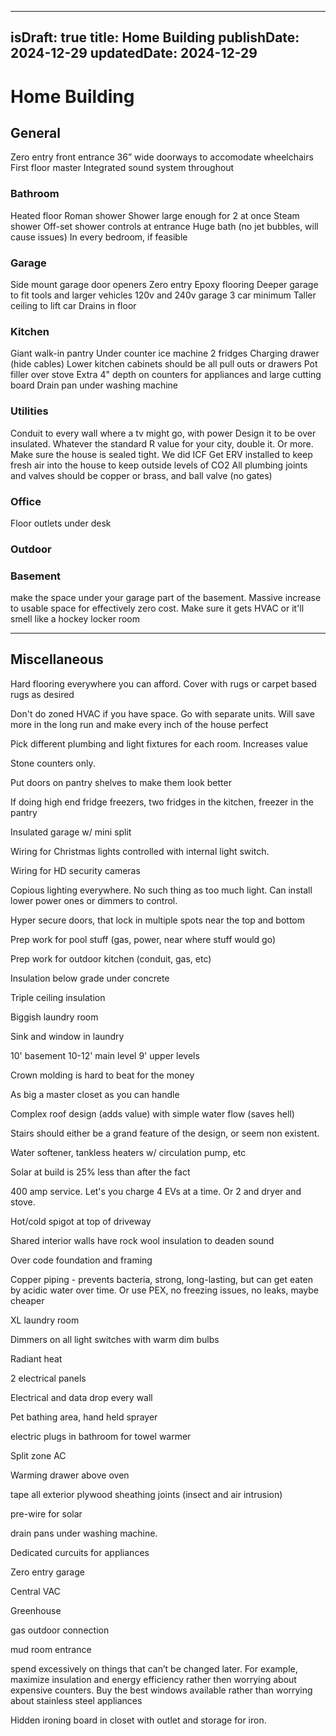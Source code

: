 
---
isDraft: true
title: Home Building
publishDate: 2024-12-29
updatedDate: 2024-12-29
---
# Home Building

## General
Zero entry front entrance
36” wide doorways to accomodate wheelchairs
First floor master
Integrated sound system throughout

### Bathroom
Heated floor
Roman shower
Shower large enough for 2 at once
Steam shower
Off-set shower controls at entrance
Huge bath (no jet bubbles, will cause issues)
In every bedroom, if feasible

### Garage
Side mount garage door openers
Zero entry
Epoxy flooring
Deeper garage to fit tools and larger vehicles
120v and 240v garage
3 car minimum
Taller ceiling to lift car
Drains in floor

### Kitchen
Giant walk-in pantry
Under counter ice machine
2 fridges
Charging drawer (hide cables)
Lower kitchen cabinets should be all pull outs or drawers
Pot filler over stove
Extra 4" depth on counters for appliances and large cutting board
Drain pan under washing machine

### Utilities
Conduit to every wall where a tv might go, with power
Design it to be over insulated. Whatever the standard R value for your city, double it. Or more. Make sure the house is sealed tight. We did ICF
Get ERV installed to keep fresh air into the house to keep outside levels of CO2
All plumbing joints and valves should be copper or brass, and ball valve (no gates)

### Office
Floor outlets under desk

### Outdoor

### Basement
make the space under your garage part of the basement. Massive increase to usable space for effectively zero cost. Make sure it gets HVAC or it'll smell like a hockey locker room 

---

## Miscellaneous

Hard flooring everywhere you can afford. Cover with rugs or carpet based rugs as desired

Don't do zoned HVAC if you have space. Go with separate units. Will save more in the long run and make every inch of the house perfect 

Pick different plumbing and light fixtures for each room. Increases value 

Stone counters only.

Put doors on pantry shelves to make them look better

If doing high end fridge freezers, two fridges in the kitchen, freezer in the pantry

Insulated garage w/ mini split

Wiring for Christmas lights controlled with internal light switch.

Wiring for HD security cameras 

Copious lighting everywhere. No such thing as too much light. Can install lower power ones or dimmers to control.

Hyper secure doors, that lock in multiple spots near the top and bottom

Prep work for pool stuff (gas, power, near where stuff would go)

Prep work for outdoor kitchen (conduit, gas, etc)

Insulation below grade under concrete 

Triple ceiling insulation 

Biggish laundry room

Sink and window in laundry

10' basement 10-12' main level 9' upper levels 

Crown molding is hard to beat for the money

As big a master closet as you can handle

Complex roof design (adds value) with simple water flow (saves hell)

Stairs should either be a grand feature of the design, or seem non existent. 

Water softener, tankless heaters w/ circulation pump, etc

Solar at build is 25% less than after the fact

400 amp service. Let's you charge 4 EVs at a time. Or 2 and dryer and stove. 

Hot/cold spigot at top of driveway

Shared interior walls have rock wool insulation to deaden sound

Over code foundation and framing

Copper piping - prevents bacteria, strong, long-lasting, but can get eaten by acidic water over time. Or use PEX, no freezing issues, no leaks, maybe cheaper

XL laundry room

Dimmers on all light switches with warm dim bulbs

Radiant heat

2 electrical panels

Electrical and data drop every wall

Pet bathing area, hand held sprayer

electric plugs in bathroom for towel warmer

Split zone AC

Warming drawer above oven

tape all exterior plywood sheathing joints (insect and air intrusion)

pre-wire for solar

drain pans under washing machine.

Dedicated curcuits for appliances

Zero entry garage

Central VAC

Greenhouse

gas outdoor connection

mud room entrance

spend excessively on things that can’t be changed later.  For example, maximize insulation and energy efficiency rather then worrying about expensive counters.  Buy the best windows available rather than worrying about stainless steel appliances

Hidden ironing board in closet with outlet and storage for iron.


